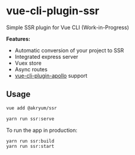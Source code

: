 # vue-cli-plugin-ssr
Simple SSR plugin for Vue CLI (Work-in-Progress)

**Features:**

- Automatic conversion of your project to SSR
- Integrated express server
- Vuex store
- Async routes
- [vue-cli-plugin-apollo](https://github.com/Akryum/vue-cli-plugin-apollo) support

## Usage

```bash
vue add @akryum/ssr

yarn run ssr:serve
```

To run the app in production:

```bash
yarn run ssr:build
yarn run ssr:start
```
